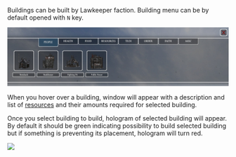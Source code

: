 Buildings can be built by Lawkeeper faction. Building menu can be by default opened with `N` key.

![](../assets/images/buildingMenu.jpg)

When you hover over a building, window will appear with a description and list of [resources](../Resources/Resources.md) and their amounts required for selected building. 

Once you select building to build, hologram of selected building will appear. By default it should be green indicating possibility to build selected building but if something is preventing its placement, hologram will turn red.

![](../assets/images/buildingPlacement.jpg)